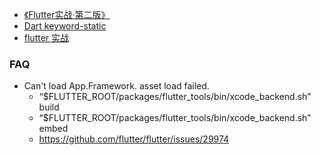 - [《Flutter实战·第二版》](https://book.flutterchina.club/)
- [Dart keyword-static](https://www.geeksforgeeks.org/dart-static-keyword/)
- [flutter 实战](https://wizardforcel.gitbooks.io/gsyflutterbook/content/Flutter-1.html)





### FAQ
- Can't load App.Framework. asset load failed.
  - “$FLUTTER_ROOT/packages/flutter_tools/bin/xcode_backend.sh” build
  - “$FLUTTER_ROOT/packages/flutter_tools/bin/xcode_backend.sh” embed
  - https://github.com/flutter/flutter/issues/29974
